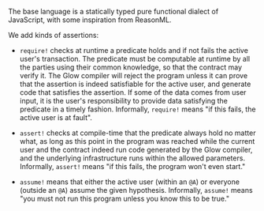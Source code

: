The base language is a statically typed pure functional dialect of JavaScript,
with some inspiration from ReasonML.

We add kinds of assertions:

  * `require!` checks at runtime a predicate holds and if not fails the active user's transaction.
    The predicate must be computable at runtime by all the parties using their common knowledge,
    so that the contract may verify it.
    The Glow compiler will reject the program unless it can prove that
    the assertion is indeed satisfiable for the active user,
    and generate code that satisfies the assertion.
    If some of the data comes from user input,
    it is the user's responsibility to provide data satisfying the predicate in a timely fashion.
    Informally, `require!` means "if this fails, the active user is at fault".

  * `assert!` checks at compile-time that the predicate always hold no matter what,
    as long as this point in the program was reached while the current user and the contract
    indeed run code generated by the Glow compiler,
    and the underlying infrastructure runs within the allowed parameters.
    Informally, `assert!` means "if this fails, the program won't even start."

  * `assume!` means that either the active user (within an `@A`) or everyone (outside an `@A`)
    assume the given hypothesis.
    Informally, `assume!` means "you must not run this program unless you know this to be true."

